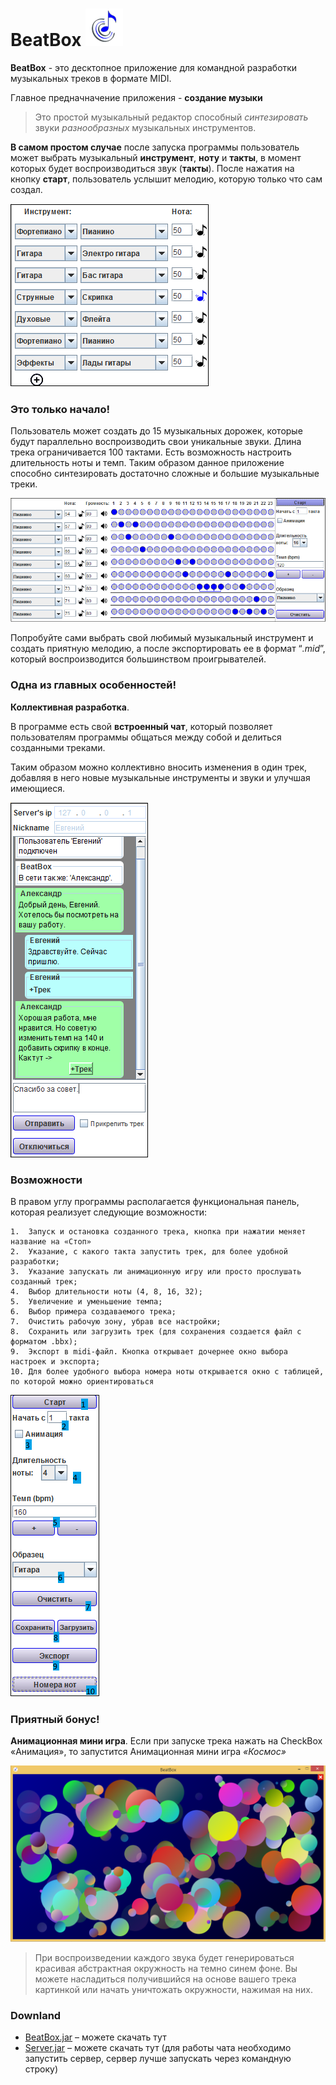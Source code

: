 # BeatBox ![](src/com/demsasha/resources/images/logo.png) 
**BeatBox** - это десктопное приложение для командной разработки музыкальных треков в формате MIDI.

Главное предначначение приложения - **создание музыки**


>Это простой музыкальный редактор способный *синтезировать* звуки *разнообразных* музыкальных инструментов. 

**В самом простом случае** после запуска программы пользователь может  выбрать музыкальный **инструмент**, **ноту** и **такты**, в момент которых будет воспроизводиться звук (**такты**). После нажатия на кнопку **старт**, пользователь услышит мелодию, которую только что сам создал.

![](src/com/demsasha/resources/images/instruments.png)

### Это только начало!

Пользователь может создать до 15 музыкальных дорожек, которые будут параллельно воспроизводить свои уникальные звуки. Длина трека ограничивается 100 тактами. Есть возможность настроить длительность ноты и темп. Таким образом данное приложение способно синтезировать достаточно сложные и большие музыкальные треки.

![](src/com/demsasha/resources/images/workZone.png)

Попробуйте сами выбрать свой любимый музыкальный инструмент и создать приятную мелодию, а после экспортировать ее в формат “*.mid*”, который воспроизводится большинством проигрывателей.

### Одна из главных особенностей! 
**Коллективная разработка**. 

 В программе есть свой **встроенный чат**, который позволяет пользователям программы общаться между собой и делиться созданными треками. 
 
 Таким образом можно коллективно вносить изменения в один трек, добавляя в него новые музыкальные инструменты и звуки и улучшая имеющиеся.

![](src/com/demsasha/resources/images/chat.png)

### Возможности 

В правом углу программы располагается функциональная панель, которая реализует следующие возможности: 



    1.	Запуск и остановка созданного трека, кнопка при нажатии меняет название на «Стоп»
    2.	Указание, с какого такта запустить трек, для более удобной разработки;
    3.	Указание запускать ли анимационную игру или просто прослушать созданный трек;
    4.	Выбор длительности ноты (4, 8, 16, 32);
    5.	Увеличение и уменьшение темпа;
    6.	Выбор примера создаваемого трека;
    7.	Очистить рабочую зону, убрав все настройки;
    8.	Сохранить или загрузить трек (для сохранения создается файл с форматом .bbx);
    9.	Экспорт в midi-файл. Кнопка открывает дочернее окно выбора настроек и экспорта;
    10.	Для более удобного выбора номера ноты открывается окно с таблицей, по которой можно ориентироваться

![](src/com/demsasha/resources/images/buttoms1.png)

###  Приятный бонус! 

**Анимационная мини игра**. Если при запуске трека нажать на CheckBox «Анимация», то запустится Анимационная мини игра *«Космос»* 

![](src/com/demsasha/resources/images/animation.png)
>При воспроизведении каждого звука будет генерироваться красивая абстрактная окружность на темно синем фоне. Вы можете насладиться получившийся на основе вашего трека картинкой или начать уничтожать окружности, нажимая на них.

### Downland 
+ [BeatBox.jar](out/artifacts/BeatBox_jar/BeatBox.jar) – можете скачать тут
+ [Server.jar](out/artifacts/Server_jar/Server.jar) – можете скачать тут (для работы чата необходимо запустить сервер, сервер лучше запускать через командную строку)
